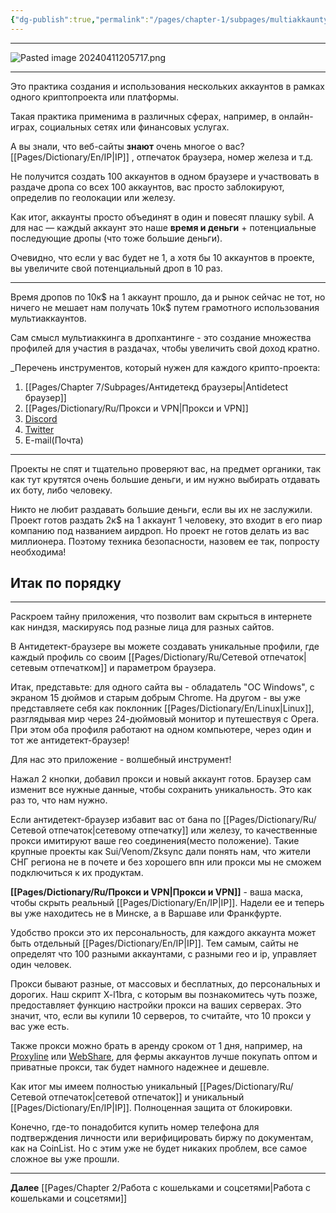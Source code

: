 ```yaml
---
{"dg-publish":true,"permalink":"/pages/chapter-1/subpages/multiakkaunty/"}
---
```



---

![Pasted image 20240411205717.png](/img/user/Images/Pasted%20image%2020240411205717.png)

---

Это практика создания и использования нескольких аккаунтов в рамках одного криптопроекта или платформы.

Такая практика применима в различных сферах, например, в онлайн-играх, социальных сетях или финансовых услугах.

А вы знали, что веб-сайты **знают** очень многое о вас? [[Pages/Dictionary/En/IP\|IP]] , отпечаток браузера, номер железа и т.д.

Не получится создать 100 аккаунтов в одном браузере и участвовать в раздаче дропа со всех 100 аккаунтов, вас просто заблокируют, определив по геолокации или железу.

Как итог, аккаунты просто объединят в один и повесят плашку sybil. А для нас — каждый аккаунт это наше **время и деньги** + потенциальные последующие дропы (что тоже большие деньги).

Очевидно, что если у вас будет не 1, а хотя бы 10 аккаунтов в проекте, вы увеличите свой потенциальный дроп в 10 раз.

---
Время дропов по 10к$ на 1 аккаунт прошло, да и рынок сейчас не тот, но ничего не мешает нам получать 10к$ путем грамотного использования мультиаккаунтов.

Cам смысл мультиаккинга в дропхантинге - это создание множества профилей для участия в раздачах, чтобы увеличить свой доход кратно.

_Перечень инструментов, который нужен для каждого крипто-проекта:

1. [[Pages/Chapter 7/Subpages/Антидетекд браузеры\|Antidetect браузер]]
2. [[Pages/Dictionary/Ru/Прокси и VPN\|Прокси и VPN]]
3. [Discord](https://discord.com)
4. [Twitter](https://twitter.com)
5. E-mail(Почта)

---
Проекты не спят и тщательно проверяют вас, на предмет органики, так как тут крутятся очень большие деньги, и им нужно выбирать отдавать их боту, либо человеку.

Никто не любит раздавать большие деньги, если вы их не заслужили. Проект готов раздать 2к$ на 1 аккаунт 1 человеку, это входит в его пиар компанию под названием аирдроп. Но проект не готов делать из вас миллионера. Поэтому техника безопасности, назовем ее так, попросту необходима!

## Итак по порядку
---
Раскроем тайну приложения, что позволит вам скрыться в интернете как ниндзя, маскируясь под разные лица для разных сайтов.

В Антидетект-браузере вы можете создавать уникальные профили, где каждый профиль со своим [[Pages/Dictionary/Ru/Сетевой отпечаток\|сетевым отпечатком]] и параметром браузера.

Итак, представьте: для одного сайта вы - обладатель "ОС Windows", с экраном 15 дюймов и старым добрым Chrome. На другом - вы уже представляете себя как поклонник [[Pages/Dictionary/En/Linux\|Linux]], разглядывая мир через 24-дюймовый монитор и путешествуя с Opera. При этом оба профиля работают на одном компьютере, через один и тот же антидетект-браузер!

Для нас это приложение - волшебный инструмент!

Нажал 2 кнопки, добавил прокси и новый аккаунт готов. Браузер сам изменит все нужные данные, чтобы сохранить уникальность. Это как раз то, что нам нужно.

Если антидетект-браузер избавит вас от бана по [[Pages/Dictionary/Ru/Сетевой отпечаток\|сетевому отпечатку]]  или железу, то качественные прокси имитируют ваше гео соединения(место положение). Такие крупные проекты как Sui/Venom/Zksync дали понять нам, что жители СНГ региона не в почете и без хорошего впн или прокси мы не сможем подключиться к их продуктам.

**[[Pages/Dictionary/Ru/Прокси и VPN\|Прокси и VPN]]** - ваша маска, чтобы скрыть реальный [[Pages/Dictionary/En/IP\|IP]]. Надели ее и теперь вы уже находитесь не в Минске, а в Варшаве или Франкфурте.

Удобство прокси это их персональность, для каждого аккаунта может быть отдельный [[Pages/Dictionary/En/IP\|IP]]. Тем самым, сайты не определят что 100 разными аккаунтами, с разными гео и ip, управляет один человек.

Прокси бывают разные, от массовых и бесплатных, до персональных и дорогих. Наш скрипт X-l1bra, с которым вы познакомитесь чуть позже, предоставляет функцию настройки прокси на ваших серверах. Это значит, что, если вы купили 10 серверов, то считайте, что 10 прокси у вас уже есть.

Также прокси можно брать в аренду сроком от 1 дня, например, на [Proxyline](https://proxyline.net?ref=139397) или [WebShare](https://www.webshare.io/?referral_code=wkwfna5sxyk3), для фермы аккаунтов лучше покупать оптом и приватные прокси, так будет намного надежнее и дешевле.

Как итог мы имеем полностью уникальный [[Pages/Dictionary/Ru/Сетевой отпечаток\|сетевой отпечаток]] и уникальный [[Pages/Dictionary/En/IP\|IP]]. Полноценная защита от блокировки.

Конечно, где-то понадобится купить номер телефона для подтверждения личности или верифицировать биржу по документам, как на CoinList. Но с этим уже не будет никаких проблем, все самое сложное вы уже прошли.

---

**Далее** [[Pages/Chapter 2/Работа с кошельками и соцсетями\|Работа с кошельками и соцсетями]]